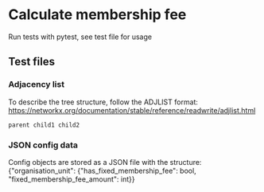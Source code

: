 # Calculate membership fee

Run tests with pytest, see test file for usage

## Test files
### Adjacency list

To describe the tree structure, follow the ADJLIST format: https://networkx.org/documentation/stable/reference/readwrite/adjlist.html

    parent child1 child2

### JSON config data

Config objects are stored as a JSON file with the structure:
    {"organisation_unit": {"has_fixed_membership_fee": bool, "fixed_membership_fee_amount": int}}